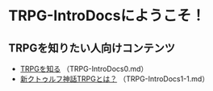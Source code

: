 # TRPG-IntroDocsにようこそ！

## TRPGを知りたい人向けコンテンツ

* [TRPGを知る](https://github.com/Medetashi007/TRPG-IntroDocs/blob/main/TRPG-IntroDocs0.md) （TRPG-IntroDocs0.md）
* [新クトゥルフ神話TRPGとは？](https://github.com/Medetashi007/TRPG-IntroDocs/blob/main/TRPG-IntroDocs1-1.md) （TRPG-IntroDocs1-1.md）
